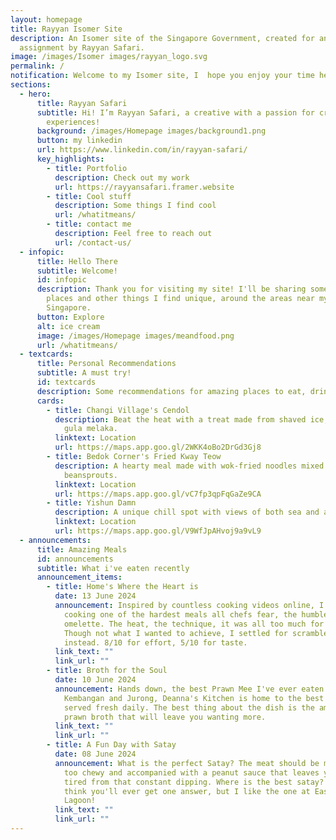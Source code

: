 ```yaml
---
layout: homepage
title: Rayyan Isomer Site
description: An Isomer site of the Singapore Government, created for an
  assignment by Rayyan Safari.
image: /images/Isomer images/rayyan_logo.svg
permalink: /
notification: Welcome to my Isomer site, I  hope you enjoy your time here! :)
sections:
  - hero:
      title: Rayyan Safari
      subtitle: Hi! I’m Rayyan Safari, a creative with a passion for creating unique
        experiences!
      background: /images/Homepage images/background1.png
      button: my linkedin
      url: https://www.linkedin.com/in/rayyan-safari/
      key_highlights:
        - title: Portfolio
          description: Check out my work
          url: https://rayyansafari.framer.website
        - title: Cool stuff
          description: Some things I find cool
          url: /whatitmeans/
        - title: contact me
          description: Feel free to reach out
          url: /contact-us/
  - infopic:
      title: Hello There
      subtitle: Welcome!
      id: infopic
      description: Thank you for visiting my site! I'll be sharing some interesting
        places and other things I find unique, around the areas near my home and
        Singapore.
      button: Explore
      alt: ice cream
      image: /images/Homepage images/meandfood.png
      url: /whatitmeans/
  - textcards:
      title: Personal Recommendations
      subtitle: A must try!
      id: textcards
      description: Some recommendations for amazing places to eat, drink and spend time at.
      cards:
        - title: Changi Village's Cendol
          description: Beat the heat with a treat made from shaved ice, pandan jelly and
            gula melaka.
          linktext: Location
          url: https://maps.app.goo.gl/2WKK4oBo2DrGd3Gj8
        - title: Bedok Corner's Fried Kway Teow
          description: A hearty meal made with wok-fried noodles mixed with seafood and
            beansprouts.
          linktext: Location
          url: https://maps.app.goo.gl/vC7fp3qpFqGaZe9CA
        - title: Yishun Damn
          description: A unique chill spot with views of both sea and a reservoir.
          linktext: Location
          url: https://maps.app.goo.gl/V9WfJpAHvoj9a9vL9
  - announcements:
      title: Amazing Meals
      id: announcements
      subtitle: What i've eaten recently
      announcement_items:
        - title: Home's Where the Heart is
          date: 13 June 2024
          announcement: Inspired by countless cooking videos online, I decided to try
            cooking one of the hardest meals all chefs fear, the humble
            omelette. The heat, the technique, it was all too much for me.
            Though not what I wanted to achieve, I settled for scrambled eggs
            instead. 8/10 for effort, 5/10 for taste.
          link_text: ""
          link_url: ""
        - title: Broth for the Soul
          date: 10 June 2024
          announcement: Hands down, the best Prawn Mee I've ever eaten. Located at
            Kembangan and Jurong, Deanna's Kitchen is home to the best Prawn Mee
            served fresh daily. The best thing about the dish is the amazing
            prawn broth that will leave you wanting more.
          link_text: ""
          link_url: ""
        - title: A Fun Day with Satay
          date: 08 June 2024
          announcement: What is the perfect Satay? The meat should be marinated well, not
            too chewy and accompanied with a peanut sauce that leaves your arms
            tired from that constant dipping. Where is the best satay? I don't
            think you'll ever get one answer, but I like the one at East Coast
            Lagoon!
          link_text: ""
          link_url: ""
---
```

